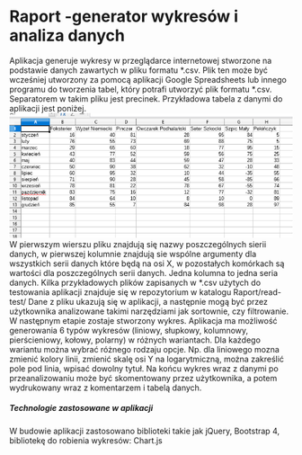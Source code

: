 # Raport -generator wykresów i analiza danych
 
Aplikacja generuje wykresy w przeglądarce internetowej stworzone na podstawie danych zawartych w pliku formatu *.csv. Plik ten może być wcześniej utworzony za pomocą aplikacji Google Spreadsheets lub innego programu do tworzenia tabel, który potrafi utworzyć plik formatu *.csv.  Separatorem w takim pliku jest precinek. Przykładowa tabela z danymi do aplikacji jest poniżej.</br>
<img src="read-test/screen_probka-2.png"> </br>
W pierwszym wierszu pliku znajdują się nazwy poszczególnych sierii danych, w pierwszej kolumnie znajdują sie wspólne argumenty dla wszystkich serii danych które będą na osi X, w pozostałych komórkach są wartości dla poszczególnych serii danych. Jedna kolumna to jedna seria danych. Kilka przykładowych plików zapisanych w *.csv użytych do testowania aplikacji znajduje się w repozytorium w katalogu Raport/read-test/
Dane z pliku ukazują się w aplikacji, a następnie mogą być przez użytkownika analizowane takimi narzędziami jak sortownie, czy filtrowanie. W następnym etapie zostaje stworzony wykres. Aplikacja ma możliwość generowania 6 typów wykresów (liniowy, słupkowy, kolumnowy, pierścieniowy, kołowy, polarny) w różnych wariantach. Dla każdego wariantu można wybrać różnego rodzaju opcje. Np. dla liniowego mozna zmienić kolory linii, zmienić skalę osi Y na logarytmiczną, można zakreślić pole pod linia, wpisać dowolny tytuł. Na końcu wykres wraz z danymi po przeanalizowaniu może być skomentowany przez użytkownika, a potem wydrukowany wraz z komentarzem i tabelą danych. 
<h5>Technologie zastosowane w aplikacji</h5>
W budowie aplikacji zastosowano biblioteki takie jak jQuery, Bootstrap 4, bibliotekę do robienia wykresów: Chart.js
